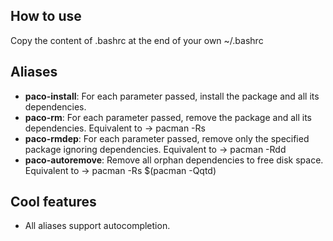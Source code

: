 How to use
---------------------
Copy the content of .bashrc at the end of your own ~/.bashrc

Aliases
---------------------

* **paco-install**: For each parameter passed, install the package and all its dependencies.
* **paco-rm**: For each parameter passed, remove the package and all its dependencies. Equivalent to -> pacman -Rs
* **paco-rmdep**: For each parameter passed, remove only the specified package ignoring dependencies. Equivalent to -> pacman -Rdd
* **paco-autoremove**: Remove all orphan dependencies to free disk space. Equivalent to -> pacman -Rs $(pacman -Qqtd)


Cool features
---------------------

* All aliases support autocompletion.
